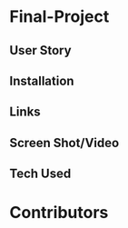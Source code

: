 # Final-Project

## User Story

## Installation

## Links

## Screen Shot/Video

## Tech Used

# Contributors
